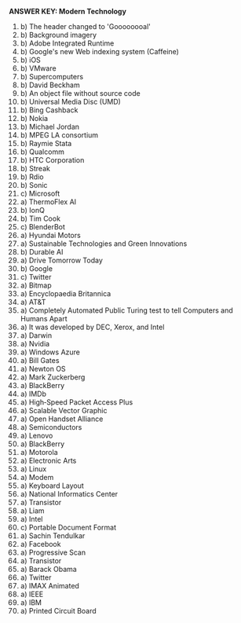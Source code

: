**ANSWER KEY: Modern Technology**

1. b) The header changed to 'Goooooooal'
2. b) Background imagery
3. b) Adobe Integrated Runtime
4. b) Google's new Web indexing system (Caffeine)
5. b) iOS
6. b) VMware
7. b) Supercomputers
8. b) David Beckham
9. b) An object file without source code
10. b) Universal Media Disc (UMD)
11. b) Bing Cashback
12. b) Nokia
13. b) Michael Jordan
14. b) MPEG LA consortium
15. b) Raymie Stata
16. b) Qualcomm
17. b) HTC Corporation
18. b) Streak
19. b) Rdio
20. b) Sonic
21. c) Microsoft
22. a) ThermoFlex AI
23. b) IonQ
24. b) Tim Cook
25. c) BlenderBot
26. a) Hyundai Motors
27. a) Sustainable Technologies and Green Innovations
28. b) Durable AI
29. a) Drive Tomorrow Today
30. b) Google 
31. c) Twitter
32. a) Bitmap
33. a) Encyclopaedia Britannica
34. a) AT&T
35. a) Completely Automated Public Turing test to tell Computers and Humans Apart
36. a) It was developed by DEC, Xerox, and Intel
37. a) Darwin
38. a) Nvidia
39. a) Windows Azure
40. a) Bill Gates
41. a) Newton OS
42. a) Mark Zuckerberg
43. a) BlackBerry
44. a) IMDb
45. a) High‑Speed Packet Access Plus
46. a) Scalable Vector Graphic
47. a) Open Handset Alliance
48. a) Semiconductors
49. a) Lenovo
50. a) BlackBerry
51. a) Motorola
52. a) Electronic Arts
53. a) Linux
54. a) Modem
55. a) Keyboard Layout
56. a) National Informatics Center
57. a) Transistor
58. a) Liam
59. a) Intel
60. c) Portable Document Format
61. a) Sachin Tendulkar
62. a) Facebook
63. a) Progressive Scan
64. a) Transistor
65. a) Barack Obama
66. a) Twitter
67. a) IMAX Animated
68. a) IEEE
69. a) IBM
70. a) Printed Circuit Board 